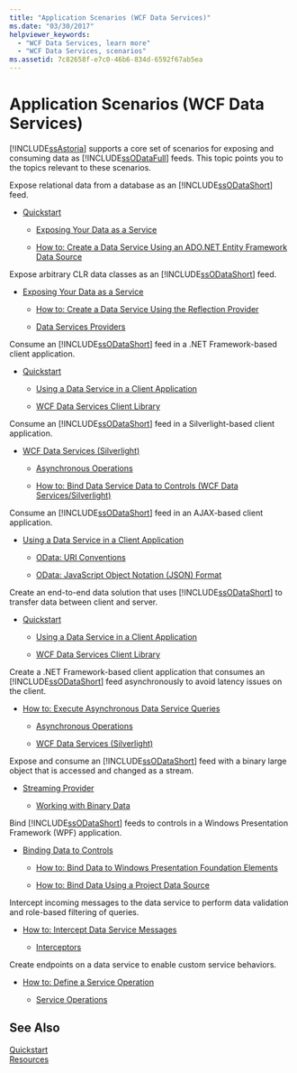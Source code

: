 ```yaml
---
title: "Application Scenarios (WCF Data Services)"
ms.date: "03/30/2017"
helpviewer_keywords: 
  - "WCF Data Services, learn more"
  - "WCF Data Services, scenarios"
ms.assetid: 7c82658f-e7c0-46b6-834d-6592f67ab5ea
---
```

# Application Scenarios (WCF Data Services)
[!INCLUDE[ssAstoria](../../../../includes/ssastoria-md.md)] supports a core set of scenarios for exposing and consuming data as [!INCLUDE[ssODataFull](../../../../includes/ssodatafull-md.md)] feeds. This topic points you to the topics relevant to these scenarios.  
  
 Expose relational data from a database as an [!INCLUDE[ssODataShort](../../../../includes/ssodatashort-md.md)] feed.  
- [Quickstart](../../../../docs/framework/data/wcf/quickstart-wcf-data-services.md)  
  
  -   [Exposing Your Data as a Service](../../../../docs/framework/data/wcf/exposing-your-data-as-a-service-wcf-data-services.md)  
  
  -   [How to: Create a Data Service Using an ADO.NET Entity Framework Data Source](../../../../docs/framework/data/wcf/create-a-data-service-using-an-adonet-ef-data-wcf.md)  
  
 Expose arbitrary CLR data classes as an [!INCLUDE[ssODataShort](../../../../includes/ssodatashort-md.md)] feed.  
- [Exposing Your Data as a Service](../../../../docs/framework/data/wcf/exposing-your-data-as-a-service-wcf-data-services.md)  
  
  -   [How to: Create a Data Service Using the Reflection Provider](../../../../docs/framework/data/wcf/create-a-data-service-using-rp-wcf-data-services.md)  
  
  -   [Data Services Providers](../../../../docs/framework/data/wcf/data-services-providers-wcf-data-services.md)  
  
 Consume an [!INCLUDE[ssODataShort](../../../../includes/ssodatashort-md.md)] feed in a .NET Framework-based client application.  
- [Quickstart](../../../../docs/framework/data/wcf/quickstart-wcf-data-services.md)  
  
  -   [Using a Data Service in a Client Application](../../../../docs/framework/data/wcf/using-a-data-service-in-a-client-application-wcf-data-services.md)  
  
  -   [WCF Data Services Client Library](../../../../docs/framework/data/wcf/wcf-data-services-client-library.md)  
  
 Consume an [!INCLUDE[ssODataShort](../../../../includes/ssodatashort-md.md)] feed in a Silverlight-based client application.  
- [WCF Data Services (Silverlight)](http://msdn.microsoft.com/library/c0cd9f4b-1372-48e4-9935-c8421239da30)  
  
  -   [Asynchronous Operations](../../../../docs/framework/data/wcf/asynchronous-operations-wcf-data-services.md)  
  
  -   [How to: Bind Data Service Data to Controls (WCF Data Services/Silverlight)](http://msdn.microsoft.com/library/bda7d82e-7b1f-4690-8a33-c6297465bdd5)  
  
 Consume an [!INCLUDE[ssODataShort](../../../../includes/ssodatashort-md.md)] feed in an AJAX-based client application.  
- [Using a Data Service in a Client Application](../../../../docs/framework/data/wcf/using-a-data-service-in-a-client-application-wcf-data-services.md)  
  
  -   [OData: URI Conventions](http://go.microsoft.com/fwlink/?LinkId=185564)  
  
  -   [OData: JavaScript Object Notation (JSON) Format](http://go.microsoft.com/fwlink/?LinkId=185790)  
  
 Create an end-to-end data solution that uses [!INCLUDE[ssODataShort](../../../../includes/ssodatashort-md.md)] to transfer data between client and server.  
- [Quickstart](../../../../docs/framework/data/wcf/quickstart-wcf-data-services.md)  
  
  -   [Using a Data Service in a Client Application](../../../../docs/framework/data/wcf/using-a-data-service-in-a-client-application-wcf-data-services.md)  
  
  -   [WCF Data Services Client Library](../../../../docs/framework/data/wcf/wcf-data-services-client-library.md)  
  
 Create a .NET Framework-based client application that consumes an [!INCLUDE[ssODataShort](../../../../includes/ssodatashort-md.md)] feed asynchronously to avoid latency issues on the client.  
- [How to: Execute Asynchronous Data Service Queries](../../../../docs/framework/data/wcf/how-to-execute-asynchronous-data-service-queries-wcf-data-services.md)  
  
  -   [Asynchronous Operations](../../../../docs/framework/data/wcf/asynchronous-operations-wcf-data-services.md)  
  
  -   [WCF Data Services (Silverlight)](http://msdn.microsoft.com/library/c0cd9f4b-1372-48e4-9935-c8421239da30)  
  
 Expose and consume an [!INCLUDE[ssODataShort](../../../../includes/ssodatashort-md.md)] feed with a binary large object that is accessed and changed as a stream.  
- [Streaming Provider](../../../../docs/framework/data/wcf/streaming-provider-wcf-data-services.md)  
  
  -   [Working with Binary Data](../../../../docs/framework/data/wcf/working-with-binary-data-wcf-data-services.md)  
  
 Bind [!INCLUDE[ssODataShort](../../../../includes/ssodatashort-md.md)] feeds to controls in a Windows Presentation Framework (WPF) application.  
- [Binding Data to Controls](../../../../docs/framework/data/wcf/binding-data-to-controls-wcf-data-services.md)  
  
  -   [How to: Bind Data to Windows Presentation Foundation Elements](../../../../docs/framework/data/wcf/bind-data-to-wpf-elements-wcf-data-services.md)  
  
  -   [How to: Bind Data Using a Project Data Source](../../../../docs/framework/data/wcf/how-to-bind-data-using-a-project-data-source-wcf-data-services.md)  
  
 Intercept incoming messages to the data service to perform data validation and role-based filtering of queries.  
- [How to: Intercept Data Service Messages](../../../../docs/framework/data/wcf/how-to-intercept-data-service-messages-wcf-data-services.md)  
  
  -   [Interceptors](../../../../docs/framework/data/wcf/interceptors-wcf-data-services.md)  
  
 Create endpoints on a data service to enable custom service behaviors.  
- [How to: Define a Service Operation](../../../../docs/framework/data/wcf/how-to-define-a-service-operation-wcf-data-services.md)  
  
  -   [Service Operations](../../../../docs/framework/data/wcf/service-operations-wcf-data-services.md)  
  
## See Also  
 [Quickstart](../../../../docs/framework/data/wcf/quickstart-wcf-data-services.md)  
 [Resources](../../../../docs/framework/data/wcf/wcf-data-services-resources.md)
